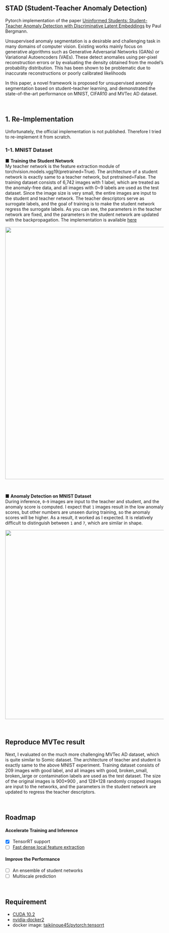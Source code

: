 ## STAD (Student-Teacher Anomaly Detection)
Pytorch implementation of the paper [Uninformed Students: Student-Teacher Anomaly Detection with Discriminative Latent Embeddings](https://arxiv.org/abs/1911.02357) by Paul Bergmann.   
  
Unsupervised anomaly segmentation is a desirable and challenging task in many domains of computer vision. Existing works mainly focus on generative algorithms such as Generative Adversarial Networks (GANs) or Variational Autoencoders (VAEs). These detect anomalies using per-pixel reconstruction errors or by evaluating the density obtained from the model’s probability distribution. This has been shown to be problematic due to inaccurate reconstructions or poorly calibrated likelihoods

In this paper, a novel framework is proposed for unsupervised anomaly segmentation based on student–teacher learning, and demonstrated the state-of-the-art performance on MNIST, CIFAR10 and MVTec AD dataset.

<br>

## 1. Re-Implementation
Unfortunately, the official implementation is not published. Therefore I tried to re-implement it from scratch.

### 1-1. MNIST Dataset
■ **Training the Student Network**  
My teacher network is the feature extraction module of torchvision.models.vgg19(pretrained=True). The architecture of a student network is exactly same to a teacher network, but pretrained=False. The training dataset consists of 6,742 images with 1 label, which are treated as the anomaly-free data, and all images with 0~9 labels are used as the test dataset. Since the image size is very small, the entire images are input to the student and teacher network. The teacher descriptors serve as surrogate labels, and the goal of training is to make the student network regress the surrogate labels. As you can see, the parameters in the teacher network are fixed, and the parameters in the student network are updated with the backpropagation. The implementation is available [here](https://github.com/TaikiInoue/STAD/blob/master/examples/MNIST.ipynb)

<p align="center">
<img src="https://user-images.githubusercontent.com/29189728/86548632-16ef8c80-bf78-11ea-99eb-85c7a5cea8b0.png" width=800>
</p>

<br>

■ **Anomaly Detection on MNIST Dataset**  
During inference, `0~9` images are input to the teacher and student, and the anomaly score is computed. I expect that `1` images result in the low anomaly scores, but other numbers are unseen during training, so the anomaly scores will be higher. As a result, it worked as I expected. It is relatively difficult to distinguish between `1` and `7`, which are similar in shape.

<p align="center">
<img src="https://user-images.githubusercontent.com/29189728/86548967-320ecc00-bf79-11ea-9697-33ab799aa7b7.png" width="600">
</p>

<br>

## Reproduce MVTec result
Next, I evaluated on the much more challenging MVTec AD dataset, which is quite similar to Somic dataset. The architecture of teacher and student is exactly same to the above MNIST experiment. Training dataset consists of 209 images with good label, and all images with good, broken_small, broken_large or contamination labels are used as the test dataset. The size of the original images is 900×900 , and 128×128 randomly cropped images are input to the networks, and the parameters in the student network are updated to regress the teacher descriptors.

<br>

## Roadmap
#### Accelerate Training and Inference
- [x] TensorRT support
- [ ] [Fast dense local feature extraction](https://www.dfki.de/fileadmin/user_upload/import/9245_FastCNNFeature_BMVC.pdf)
#### Improve the Performance
- [ ] An ensemble of student networks
- [ ] Multiscale prediction

<br>

## Requirement
- [CUDA 10.2](https://developer.nvidia.com/cuda-10.2-download-archive)
- [nvidia-docker2](https://github.com/NVIDIA/nvidia-docker/wiki/Installation-(version-2.0))
- docker image: [taikiinoue45/pytorch:tensorrt](https://hub.docker.com/layers/taikiinoue45/pytorch/tensorrt/images/sha256-917e3547bc77b0ed5d49225e5166a08d98504d91cf11d209a4de41ab4fbb8ab9?context=explore)
